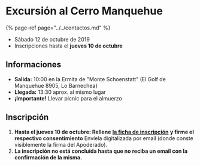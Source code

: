 # Excursión al Cerro Manquehue

{% page-ref page="../../contactos.md" %}

* Sábado 12 de octubre de 2019
* Inscripciones hasta el **jueves 10 de octubre**

## Informaciones

* **Salida:** 10:00 en la Ermita de "Monte Schoenstatt" (El Golf de Manquehue 8905, Lo Barnechea)
* **Llegada:** 13:30 aprox. al mismo lugar
* **¡Importante!** Llevar picnic para el almuerzo

## Inscripción

1. **Hasta el jueves 10 de octubre: Rellene** [**la ficha de inscripción**](https://www.3campanas.cl/download/inscripcion-cz-manquehue.pdf) **y firme el respectivo consentimiento**  Envíela digitalizada por email \(donde conste visiblemente la firma del Apoderado\).
2. **La inscripción no está concluída hasta que no reciba un email con la confirmación de la misma.**

